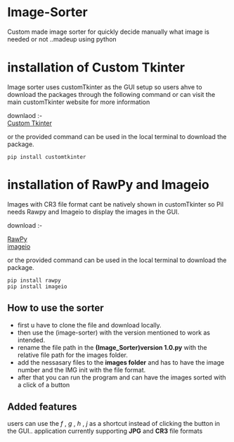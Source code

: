 # Image-Sorter
Custom made image sorter for quickly decide manually what image is needed or not ..madeup using python


# installation of Custom Tkinter 

Image sorter uses customTkinter as the GUI setup so users ahve to download the packages through 
the following command or can visit the main customTkinter website for more information 

downlaod :- <br/> 
[Custom Tkinter ](https://pypi.org/project/customtkinter/0.3/) 

or the provided command can be used in the local terminal to download the package.

` pip install customtkinter `

# installation of RawPy and Imageio

Images with CR3 file format cant be natively shown in customTkinter so Pil needs Rawpy and Imageio to display the 
images in the GUI.

download :- <br/>

[RawPy](https://pypi.org/project/rawpy/) <br/>
[imageio](https://pypi.org/project/imageio/)


or the provided command can be used in the local terminal to download the package.


` pip install rawpy `<br/> 
` pip install imageio `

## How to use the sorter 

 - first u have to clone the file and download locally. 
 - then use the (image-sorter) with the version mentioned to work as intended.
 - rename the file path in the __(Image_Sorter)version 1.0.py__ with the relative file path for the images folder.
 - add the nessasary files to the __images folder__  and has to have the image number and the IMG init with the file format.
 - after that you can run the program and can have the images sorted with a click of a button 

## Added features 

users can use the *f* , *g* , *h* , *j*  as a shortcut instead of clicking the button in the GUI..
application currently supporting  __JPG__ and __CR3__ file formats